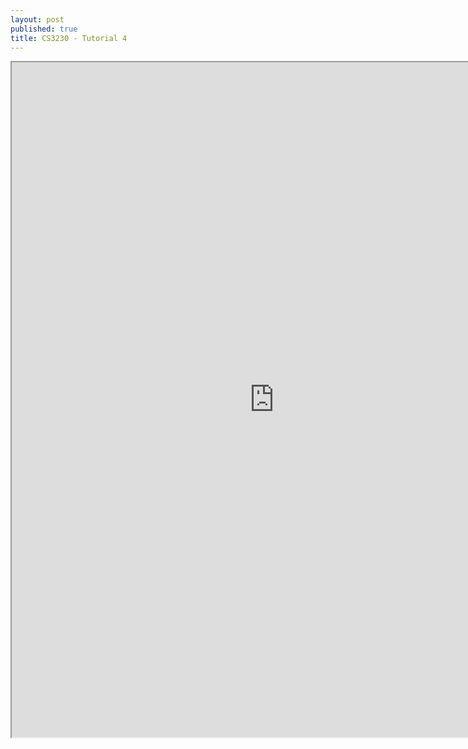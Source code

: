 ```yaml
---
layout: post
published: true
title: CS3230 - Tutorial 4
---
```

<iframe src="https://drive.google.com/file/d/14GFaXpdfor3_zKEXZpT2KJgsk6_KiKCn/preview" width="840" height="1080"></iframe>
